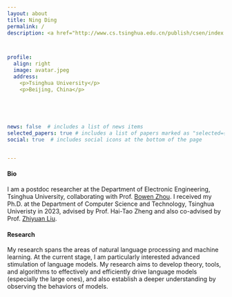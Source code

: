 ```yaml
---
layout: about
title: Ning Ding
permalink: /
description: <a href="http://www.cs.tsinghua.edu.cn/publish/csen/index.html/"><font color = "#3E3E3E">  </font></a> <a href="https://www.tsinghua.edu.cn/en/"><font color = "#3E3E3E">Tsinghua University</font></a> <br> <br><a href="https://www.google.com/maps/place/%E6%B8%85%E5%8D%8E%E5%A4%A7%E5%AD%A6/@39.9996715,116.3242552,17z/data=!3m1!4b1!4m6!3m5!1s0x35f0541fa61e3c8f:0xd95a50fee0e0e2c9!8m2!3d39.9996674!4d116.3264439!16zL20vMGprc20"><font color = "#3E3E3E"> No 1 Qinghuayuan Street, Haidian District 100084, Beijing China </font></a><br>  <a> <i class="fa fa-envelope" style="font-size:12px;color:#BB0A21">    &nbsp;</i><a href="mailto:ningding.cs@gmail.com">ningding.cs@gmail.com</a></a>



profile:
  align: right
  image: avatar.jpeg
  address: 
    <p>Tsinghua University</p>
    <p>Beijing, China</p>
    

 


news: false  # includes a list of news items
selected_papers: true # includes a list of papers marked as "selected={true}"
social: true  # includes social icons at the bottom of the page


---
```


#### Bio

I am a postdoc researcher at the Department of Electronic Engineering, Tsinghua University, collaborating with Prof. [Bowen Zhou](https://scholar.google.com/citations?user=h3Nsz6YAAAAJ&hl=en).
I received my Ph.D. at the Department of Computer Science and Technology,  Tsinghua Univeristy in 2023, advised by Prof. Hai-Tao Zheng and also co-advised by Prof. [Zhiyuan Liu](http://nlp.csai.tsinghua.edu.cn/~lzy/).


#### Research
My research spans the areas of natural language processing and machine learning. At the current stage, I am particularly interested advanced stimulation of language models. My research aims to develop theory, tools, and algorithms to effectively and efficiently drive language models (especially the large ones), and also establish a deeper understanding by observing the behaviors of models.




